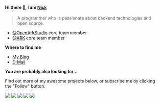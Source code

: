 #### Hi there 👋, I am [Nick](https://github.com/nickyang4github)

> A programmer who is passionate about backend technologies and open source.

- [@OpenArkStudio](https://github.com/OpenArkStudio) core team member
- [@ARK](https://github.com/OpenArkStudio/ARK) core team member

**Where to find me**

- [My Blog](https://cppfans.org)
- [E-Mail](mailto:nickyang4self_at_gmail.com)

**You are probably also looking for...**

Find out more of my awesome projects below, or subscribe me by clicking the "Follow" button.

![](https://github-profile-summary-cards.vercel.app/api/cards/profile-details?username=NickYang1988&theme=github)
![](https://github-profile-summary-cards.vercel.app/api/cards/repos-per-language?username=NickYang1988&theme=github)
![](https://github-profile-summary-cards.vercel.app/api/cards/most-commit-language?username=NickYang1988&theme=github)
![](https://github-profile-summary-cards.vercel.app/api/cards/stats?username=NickYang1988&theme=github)
![](https://github-profile-summary-cards.vercel.app/api/cards/productive-time?username=NickYang1988&theme=github)
